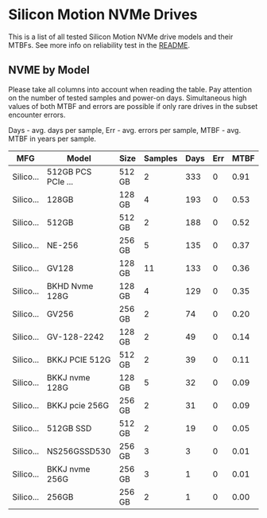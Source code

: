 Silicon Motion NVMe Drives
==========================

This is a list of all tested Silicon Motion NVMe drive models and their MTBFs. See more
info on reliability test in the [README](https://github.com/bsdhw/SMART).

NVME by Model
------------

Please take all columns into account when reading the table. Pay attention on the
number of tested samples and power-on days. Simultaneous high values of both MTBF
and errors are possible if only rare drives in the subset encounter errors.

Days - avg. days per sample,
Err  - avg. errors per sample,
MTBF - avg. MTBF in years per sample.

| MFG       | Model              | Size   | Samples | Days  | Err   | MTBF |
|-----------|--------------------|--------|---------|-------|-------|------|
| Silico... | 512GB PCS PCIe ... | 512 GB | 2       | 333   | 0     | 0.91   |
| Silico... | 128GB              | 128 GB | 4       | 193   | 0     | 0.53   |
| Silico... | 512GB              | 512 GB | 2       | 188   | 0     | 0.52   |
| Silico... | NE-256             | 256 GB | 5       | 135   | 0     | 0.37   |
| Silico... | GV128              | 128 GB | 11      | 133   | 0     | 0.36   |
| Silico... | BKHD Nvme 128G     | 128 GB | 4       | 129   | 0     | 0.35   |
| Silico... | GV256              | 256 GB | 2       | 74    | 0     | 0.20   |
| Silico... | GV-128-2242        | 128 GB | 2       | 49    | 0     | 0.14   |
| Silico... | BKKJ PCIE 512G     | 512 GB | 2       | 39    | 0     | 0.11   |
| Silico... | BKKJ nvme 128G     | 128 GB | 5       | 32    | 0     | 0.09   |
| Silico... | BKKJ pcie 256G     | 256 GB | 2       | 31    | 0     | 0.09   |
| Silico... | 512GB SSD          | 512 GB | 2       | 19    | 0     | 0.05   |
| Silico... | NS256GSSD530       | 256 GB | 3       | 3     | 0     | 0.01   |
| Silico... | BKKJ nvme 256G     | 256 GB | 3       | 1     | 0     | 0.01   |
| Silico... | 256GB              | 256 GB | 2       | 1     | 0     | 0.00   |
